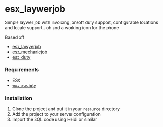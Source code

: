 # esx_laywerjob
Simple laywer job with invoicing, on/off duty support, configurable locations and locale support.. oh and a working icon for the phone

Based off
- [esx_lawyerjob](https://github.com/ESX-PUBLIC/esx_lawyerjob)
- [esx_mechanicjob](https://github.com/ESX-Org/esx_mechanicjob)
- [esx_duty](https://github.com/qalle-fivem/esx_duty)

### Requirements
- ESX
- [esx_society](https://github.com/ESX-Org/esx_society)

### Installation
1. Clone the project and put it in your `resource` directory
2. Add the project to your server configuration
3. Import the SQL code using Heidi or similar
